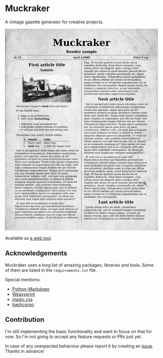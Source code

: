 # Muckraker
A vintage gazette generator for creative projects.

![Issue sample](./media/issue.png)

Available as [a web tool](http://muckraker.kmiziz.xyz).

## Acknowledgements
Muckraker uses a long list of amazing packages, libraries and tools.
Some of them are listed in the `requirements.txt` file.

Special mentions:
- [Python-Markdown](https://github.com/Python-Markdown/markdown)
- [Weasyprint](https://github.com/Kozea/WeasyPrint)
- [magic.css](https://css.winterveil.net/)
- [bashcorpo](https://www.deviantart.com/bashcorpo)

## Contribution
I'm still implementing the basic functionality and want to focus on that for now.
So I'm not going to accept any feature requests or PRs just yet.

In case of any unexpected behaviour please report it by creating an
[issue](https://github.com/kompoth/muckraker/issues). Thanks in advance!
